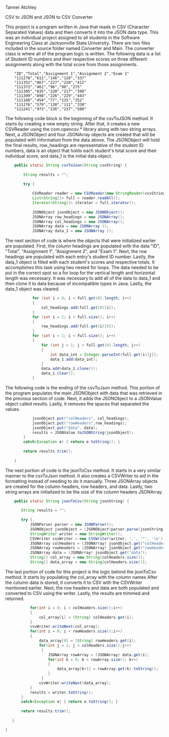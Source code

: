 Tanner Atchley

CSV to JSON and JSON to CSV Converter

This project is a program written in Java that reads in CSV (Character Separated Values) data and then converts it into the JSON data type.
This was an individual project assigned to all students in the Software Engineering Class at Jacksonville State University.
There are two files included in the source folder named Converter and Main. The converter class is where all of the
program logic is written. The following data is a list of Student ID numbers and their respective scores on three different
assignments along with the total score from those assignments.

        "ID","Total","Assignment 1","Assignment 2","Exam 1"
        "111278","611","146","128","337"
        "111352","867","227","228","412"
        "111373","461","96","90","275"
        "111305","835","220","217","398"
        "111399","898","226","229","443"
        "111160","454","77","125","252"
        "111276","579","130","111","338"
        "111241","973","236","237","500"

The following code block is the beginning of the csvToJSON method. It starts by creating a new empty string. After that,
it creates a new CSVReader using the com.opencsv.* library along with two string arrays. 
Next, a JSONObject and four JSONArray objects are created that will be populated with information from the data above.
The JSONObject will hold the final results, row_headings are representative of the student ID numbers, data is an object that holds 
each student's total score and their individual score, and data_1 is the initial data object.


```java 
    public static String csvToJson(String csvString) {
        
        String results = "";
        
        try {
            
            CSVReader reader = new CSVReader(new StringReader(csvString));
            List<String[]> full = reader.readAll();
            Iterator<String[]> iterator = full.iterator();
            
            JSONObject jsonObject = new JSONObject();
            JSONArray row_headings = new JSONArray();
            JSONArray col_headings = new JSONArray();
            JSONArray data = new JSONArray ();
            JSONArray data_1 = new JSONArray ();
 ```
 
The next section of code is where the objects that were initialized earlier are populated. First, the column headings are populated with 
the data "ID", "Total", "Assignment 1", "Assignment 2", and "Exam 1". Next, the row headings are populated with each entry's student ID number.
Lastly, the data_1 object is filled with each student's scores and respective totals. It accomplishes this task using two nested for loops.
The data needed to be put in the correct spot so a for loop for the vertical length and horizontal length was necessary.
It was necessary to add all of the data to data_1 and then clone it to data because of incompatible types in Java. Lastly, the data_1 object was cleared.

```java
            for (int i = 0; i < full.get(0).length; i++)
            {
                col_headings.add(full.get(0)[i]);
            }
            for (int i = 1; i < full.size(); i++)
            {
                row_headings.add(full.get(i)[0]);
            }
            for (int i = 1; i < full.size(); i++)
            {
                for (int j = 1; j < full.get(0).length; j++)
                {
                    int data_int = Integer.parseInt(full.get(i)[j]);
                    data_1.add(data_int);
                } 
                data.add(data_1.clone());
                data_1.clear();
            }
```
The following code is the ending of the csvToJson method. This portion of the program populates the main JSONObject with data that was 
retrieved in the previous section of code. Next, it adds the JSONObject to a JSONValue object called results. Lastly, it removes the spaces
that separated the values.

```java
            jsonObject.put("colHeaders", col_headings);
            jsonObject.put("rowHeaders",row_headings);
            jsonObject.put("data", data);
            results = JSONValue.toJSONString(jsonObject);
        }        
        catch(Exception e) { return e.toString(); }
        
        return results.trim();
        
    }
 ```
 
 The next portion of code is the jsonToCsv method. It starts in a very similar manner to the csvToJson method. It also creates a CSVWriter
 to aid in the formatting instead of needing to do it manually. Three JSONArray objects are created for the column headers, row headers, and data.
 Lastly, two string arrays are initialized to be the size of the column headers JSONArray.
 
 ```java
     public static String jsonToCsv(String jsonString) {
        
        String results = "";
        
        try {
            JSONParser parser = new JSONParser();
            JSONObject jsonObject = (JSONObject)parser.parse(jsonString);
            StringWriter writer = new StringWriter();
            CSVWriter csvWriter = new CSVWriter(writer, ',', '"', '\n');
            JSONArray colHeaders = (JSONArray) jsonObject.get("colHeaders");
            JSONArray rowHeaders = (JSONArray) jsonObject.get("rowHeaders");
            JSONArray data = (JSONArray) jsonObject.get("data");
            String[] col_array = new String[colHeaders.size()];
            String[] data_array = new String[colHeaders.size()];
 ```
 
 The last portion of code for this project is the logic behind the jsonToCsv method. It starts by populating the col_array with the column names
 After the column data is stored, it converts it to CSV with the CSVWriter mentioned earlier. Next, the row headers and data are both populated 
 and converted to CSV using the writer. Lastly, the results are trimmed and returned.
 
 ```java
            for(int i = 0; i < colHeaders.size();i++)
            {
                col_array[i] = (String) colHeaders.get(i);
            }
            csvWriter.writeNext(col_array);
            for(int i = 0; i < rowHeaders.size();i++)
            {
                data_array[0] = (String) rowHeaders.get(i);
                for(int j = 1; j < colHeaders.size();j++)
                 {
                    JSONArray rowArray = (JSONArray) data.get(i);
                    for(int k = 0; k < rowArray.size(); k++)
                    {
                        data_array[k+1] = rowArray.get(k).toString();
                    }
                 }
                csvWriter.writeNext(data_array);
            }            
            results = writer.toString();
        }
        catch(Exception e) { return e.toString(); }
        
        return results.trim();
        
    }

}

 ```
